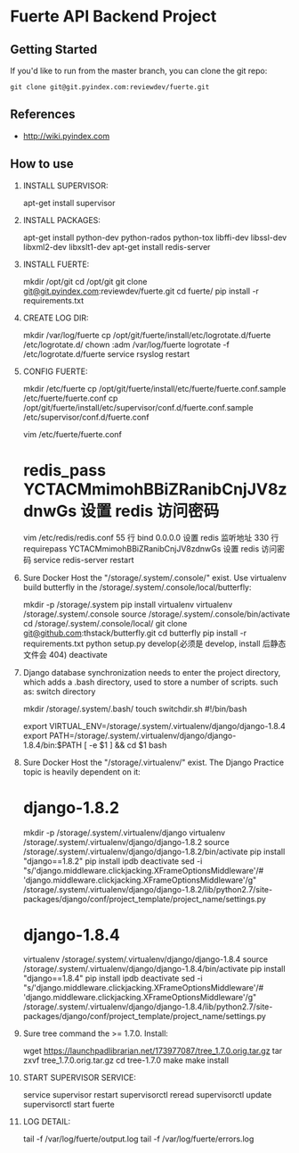 # Fuerte API Backend Project

## Getting Started

If you'd like to run from the master branch, you can clone the git repo:

    git clone git@git.pyindex.com:reviewdev/fuerte.git

## References

* http://wiki.pyindex.com

## How to use

1. INSTALL SUPERVISOR:

    apt-get install supervisor

2. INSTALL PACKAGES:

    apt-get install python-dev python-rados python-tox libffi-dev libssl-dev libxml2-dev libxslt1-dev
    apt-get install redis-server

3. INSTALL FUERTE:

    mkdir /opt/git
    cd /opt/git
    git clone git@git.pyindex.com:reviewdev/fuerte.git
    cd fuerte/
    pip install -r requirements.txt

4. CREATE LOG DIR:

    mkdir /var/log/fuerte
    cp /opt/git/fuerte/install/etc/logrotate.d/fuerte /etc/logrotate.d/
    chown :adm /var/log/fuerte
    logrotate -f /etc/logrotate.d/fuerte
    service rsyslog restart

5. CONFIG FUERTE:

    mkdir /etc/fuerte
    cp /opt/git/fuerte/install/etc/fuerte/fuerte.conf.sample /etc/fuerte/fuerte.conf
    cp /opt/git/fuerte/install/etc/supervisor/conf.d/fuerte.conf.sample /etc/supervisor/conf.d/fuerte.conf

    vim /etc/fuerte/fuerte.conf
    # redis_pass YCTACMmimohBBiZRanibCnjJV8zdnwGs 设置 redis 访问密码

    vim /etc/redis/redis.conf
    55 行  bind 0.0.0.0 设置 redis 监听地址
    330 行 requirepass YCTACMmimohBBiZRanibCnjJV8zdnwGs 设置 redis 访问密码
    service redis-server restart

6. Sure Docker Host the "/storage/.system/.console/" exist.
   Use virtualenv build butterfly in the /storage/.system/.console/local/butterfly:

    mkdir -p /storage/.system
    pip install virtualenv
    virtualenv /storage/.system/.console
    source /storage/.system/.console/bin/activate
    cd /storage/.system/.console/local/
    git clone git@github.com:thstack/butterfly.git
    cd butterfly
    pip install -r requirements.txt
    python setup.py develop(必须是 develop, install 后静态文件会 404)
    deactivate

7. Django database synchronization needs to enter the project directory,
   which adds a .bash directory, used to store a number of scripts.
   such as: switch directory

    mkdir /storage/.system/.bash/
    touch switchdir.sh
    #!/bin/bash

    export VIRTUAL_ENV=/storage/.system/.virtualenv/django/django-1.8.4
    export PATH=/storage/.system/.virtualenv/django/django-1.8.4/bin:$PATH
    [ -e $1 ] && cd $1
    bash


8. Sure Docker Host the "/storage/.virtualenv/" exist.
   The Django Practice topic is heavily dependent on it:

    # django-1.8.2
    mkdir -p /storage/.system/.virtualenv/django
    virtualenv /storage/.system/.virtualenv/django/django-1.8.2
    source /storage/.system/.virtualenv/django/django-1.8.2/bin/activate
    pip install "django==1.8.2"
    pip install ipdb
    deactivate
    sed -i "s/'django.middleware.clickjacking.XFrameOptionsMiddleware'/# 'django.middleware.clickjacking.XFrameOptionsMiddleware'/g" /storage/.system/.virtualenv/django/django-1.8.2/lib/python2.7/site-packages/django/conf/project_template/project_name/settings.py

    # django-1.8.4
    virtualenv /storage/.system/.virtualenv/django/django-1.8.4
    source /storage/.system/.virtualenv/django/django-1.8.4/bin/activate
    pip install "django==1.8.4"
    pip install ipdb
    deactivate
    sed -i "s/'django.middleware.clickjacking.XFrameOptionsMiddleware'/# 'django.middleware.clickjacking.XFrameOptionsMiddleware'/g" /storage/.system/.virtualenv/django/django-1.8.4/lib/python2.7/site-packages/django/conf/project_template/project_name/settings.py

9. Sure tree command the >= 1.7.0.
   Install:

    wget https://launchpadlibrarian.net/173977087/tree_1.7.0.orig.tar.gz
    tar zxvf tree_1.7.0.orig.tar.gz
    cd tree-1.7.0
    make
    make install

10. START SUPERVISOR SERVICE:

    service supervisor restart
    supervisorctl reread
    supervisorctl update
    supervisorctl start fuerte

11. LOG DETAIL:

    tail -f /var/log/fuerte/output.log
    tail -f /var/log/fuerte/errors.log

